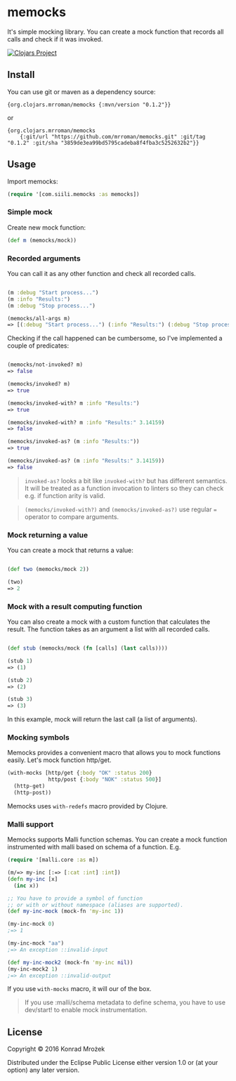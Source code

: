 # memocks 

It's simple mocking library. You can create a mock function that records all calls and check if it was invoked.

[![Clojars Project](https://img.shields.io/clojars/v/org.clojars.mrroman/memocks.svg?include_prereleases)](https://clojars.org/org.clojars.mrroman/memocks)

## Install

You can use git or maven as a dependency source:

```
{org.clojars.mrroman/memocks {:mvn/version "0.1.2"}}
```

or

```
{org.clojars.mrroman/memocks 
    {:git/url "https://github.com/mrroman/memocks.git" :git/tag "0.1.2" :git/sha "3859de3ea99bd5795cadeba8f4fba3c5252632b2"}}
```

## Usage

Import memocks:

```clj
(require '[com.siili.memocks :as memocks])
```

### Simple mock

Create new mock function:

```clj
(def m (memocks/mock))
```

### Recorded arguments

You can call it as any other function and check all recorded calls.

```clj

(m :debug "Start process...")
(m :info "Results:")
(m :debug "Stop process...")

(memocks/all-args m)
=> [(:debug "Start process...") (:info "Results:") (:debug "Stop process...")]
```

Checking if the call happened can be cumbersome, so I've implemented a couple of predicates:

```clj

(memocks/not-invoked? m)
=> false

(memocks/invoked? m)
=> true

(memocks/invoked-with? m :info "Results:")
=> true

(memocks/invoked-with? m :info "Results:" 3.14159)
=> false

(memocks/invoked-as? (m :info "Results:"))
=> true

(memocks/invoked-as? (m :info "Results:" 3.14159))
=> false
```

> `invoked-as?` looks a bit like `invoked-with?` but has different semantics.
> It will be treated as a function invocation to linters so they can check e.g. if function arity is valid.

> `(memocks/invoked-with?)` and `(memocks/invoked-as?)` use regular `=` operator to compare arguments.

### Mock returning a value

You can create a mock that returns a value:

```clj

(def two (memocks/mock 2))

(two)
=> 2
```

### Mock with a result computing function

You can also create a mock with a custom function that calculates the result.
The function takes as an argument a list with all recorded calls.

```clj

(def stub (memocks/mock (fn [calls] (last calls))))

(stub 1)
=> (1)

(stub 2)
=> (2)

(stub 3)
=> (3)
```

In this example, mock will return the last call (a list of arguments).

### Mocking symbols

Memocks provides a convenient macro that allows you to mock functions easily.
Let's mock function http/get.

```clj
(with-mocks [http/get {:body "OK" :status 200}
             http/post {:body "NOK" :status 500}]
  (http-get)
  (http-post))
```

Memocks uses `with-redefs` macro provided by Clojure.

### Malli support

Memocks supports Malli function schemas. You can create a mock function instrumented
with malli based on schema of a function. E.g.

```clj
(require '[malli.core :as m])

(m/=> my-inc [:=> [:cat :int] :int])
(defn my-inc [x]
  (inc x))

;; You have to provide a symbol of function 
;; or with or without namespace (aliases are supported).
(def my-inc-mock (mock-fn 'my-inc 1))

(my-inc-mock 0)
;=> 1

(my-inc-mock "aa")
;=> An exception ::invalid-input

(def my-inc-mock2 (mock-fn 'my-inc nil))
(my-inc-mock2 1)
;=> An exception ::invalid-output
```

If you use `with-mocks` macro, it will our of the box.

> If you use :malli/schema metadata to define schema, you have to use dev/start!
> to enable mock instrumentation.

## License

Copyright © 2016 Konrad Mrożek

Distributed under the Eclipse Public License either version 1.0 or (at your option) any later version.
